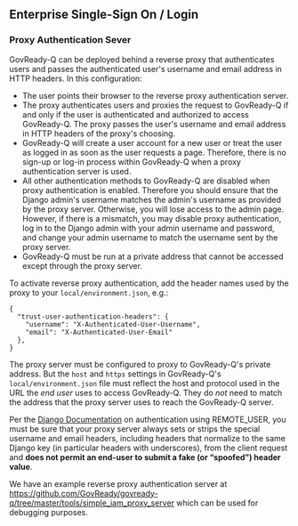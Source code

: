## Enterprise Single-Sign On / Login

### Proxy Authentication Sever

GovReady-Q can be deployed behind a reverse proxy that authenticates users and passes the authenticated user's username and email address in HTTP headers. In this configuration:

* The user points their browser to the reverse proxy authentication server.
* The proxy authenticates users and proxies the request to GovReady-Q if and only if the user is authenticated and authorized to access GovReady-Q. The proxy passes the user's username and email address in HTTP headers of the proxy's choosing. 
* GovReady-Q will create a user account for a new user or treat the user as logged in as soon as the user requests a page. Therefore, there is no sign-up or log-in process within GovReady-Q when a proxy authentication server is used.
* All other authentication methods to GovReady-Q are disabled when proxy authentication is enabled. Therefore you should ensure that the Django admin's username matches the admin's username as provided by the proxy server. Otherwise, you will lose access to the admin page. However, if there is a mismatch, you may disable proxy authentication, log in to the Django admin with your admin username and password, and change your admin username to match the username sent by the proxy server.
* GovReady-Q must be run at a private address that cannot be accessed except through the proxy server.

To activate reverse proxy authentication, add the header names used by the proxy to your `local/environment.json`, e.g.:

    {
      "trust-user-authentication-headers": {
        "username": "X-Authenticated-User-Username",
        "email": "X-Authenticated-User-Email"
      },
    }

The proxy server must be configured to proxy to GovReady-Q's private address. But the `host` and `https` settings in GovReady-Q's `local/environment.json` file must reflect the host and protocol used in the URL the *end user* uses to access GovReady-Q. They do *not* need to match the address that the proxy server uses to reach the GovReady-Q server.

Per the [Django Documentation](https://docs.djangoproject.com/en/dev/howto/auth-remote-user/) on authentication using REMOTE_USER, you must be sure that your proxy server always sets or strips the special username and email headers, including headers that normalize to the same Django key (in particular headers with underscores), from the client request and **does not permit an end-user to submit a fake (or “spoofed”) header value**.

We have an example reverse proxy authentication server at https://github.com/GovReady/govready-q/tree/master/tools/simple_iam_proxy_server which can be used for debugging purposes.

